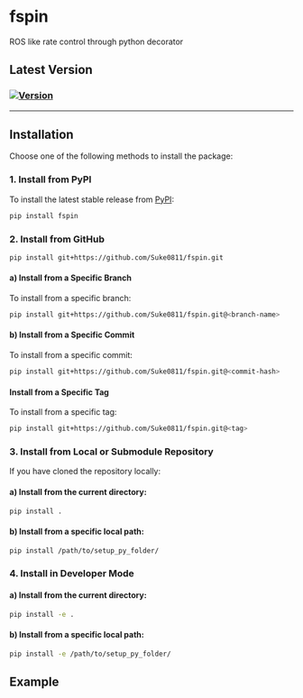 # **fspin**
ROS like rate control through python decorator

## Latest Version 
### [![Version](https://img.shields.io/badge/version-0.0.1-blue.svg)](https://github.com/Suke0811/fspin/releases)

---
## **Installation**
Choose one of the following methods to install the package:

### **1. Install from PyPI**
To install the latest stable release from [PyPI](https://pypi.org/):
```bash
pip install fspin
````

### **2. Install from GitHub**
```bash
pip install git+https://github.com/Suke0811/fspin.git
```
#### a) Install from a Specific Branch
To install from a specific branch:
```bash
pip install git+https://github.com/Suke0811/fspin.git@<branch-name>
```

#### b) Install from a Specific Commit
To install from a specific commit:
```bash
pip install git+https://github.com/Suke0811/fspin.git@<commit-hash>
```

#### Install from a Specific Tag
To install from a specific tag:
```bash
pip install git+https://github.com/Suke0811/fspin.git@<tag>
```

### **3. Install from Local or Submodule Repository**
If you have cloned the repository locally:
#### a) Install from the current directory:

```bash
pip install .
```
#### b) Install from a specific local path:
```bash
pip install /path/to/setup_py_folder/
```

### **4. Install in Developer Mode**
#### a) Install from the current directory:
```bash
pip install -e .
```
#### b) Install from a specific local path:
```bash
pip install -e /path/to/setup_py_folder/
```



## Example 
